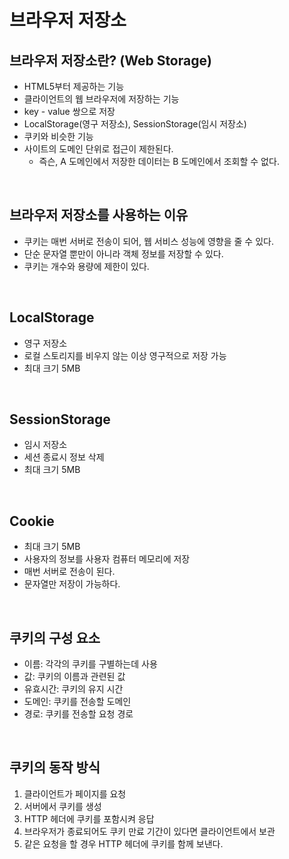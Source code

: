 # 브라우저 저장소

## 브라우저 저장소란? (Web Storage)
- HTML5부터 제공하는 기능
- 클라이언트의 웹 브라우저에 저장하는 기능
- key - value 쌍으로 저장
- LocalStorage(영구 저장소), SessionStorage(임시 저장소)
- 쿠키와 비슷한 기능
- 사이트의 도메인 단위로 접근이 제한된다.
	- 즉슨, A 도메인에서 저장한 데이터는 B 도메인에서 조회할 수 없다.

<br/>

## 브라우저 저장소를 사용하는 이유
- 쿠키는 매번 서버로 전송이 되어, 웹 서비스 성능에 영향을 줄 수 있다.
- 단순 문자열 뿐만이 아니라 객체 정보를 저장할 수 있다.
- 쿠키는 개수와 용량에 제한이 있다.

<br/>

## LocalStorage
- 영구 저장소
- 로컬 스토리지를 비우지 않는 이상 영구적으로 저장 가능
- 최대 크기 5MB

<br/>

## SessionStorage
- 임시 저장소
- 세션 종료시 정보 삭제
- 최대 크기 5MB


<br/>

## Cookie
- 최대 크기 5MB 
- 사용자의 정보를 사용자 컴퓨터 메모리에 저장
- 매번 서버로 전송이 된다.
- 문자열만 저장이 가능하다.

<br/>

## 쿠키의 구성 요소
- 이름: 각각의 쿠키를 구별하는데 사용
- 값: 쿠키의 이름과 관련된 값
- 유효시간: 쿠키의 유지 시간
- 도메인: 쿠키를 전송할 도메인
- 경로: 쿠키를 전송할 요청 경로
<br/>


## 쿠키의 동작 방식
1. 클라이언트가 페이지를 요청
2. 서버에서 쿠키를 생성
3. HTTP 헤더에 쿠키를 포함시켜 응답
4. 브라우저가 종료되어도 쿠키 만료 기간이 있다면 클라이언트에서 보관
5. 같은 요청을 할 경우 HTTP 헤더에 쿠키를 함께 보낸다.
